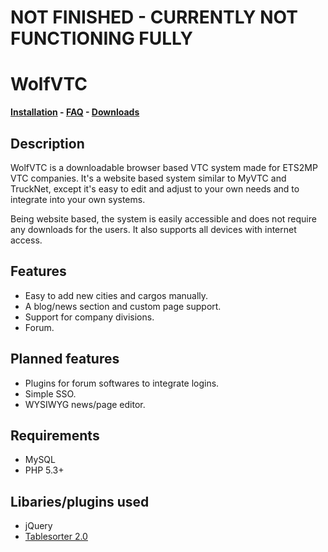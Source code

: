 # NOT FINISHED - CURRENTLY NOT FUNCTIONING FULLY

# WolfVTC
**[Installation](https://github.com/HumaneWolf/WolfVTC/wiki/Installation) - [FAQ](https://github.com/HumaneWolf/WolfVTC/wiki/FAQ) - [Downloads](https://github.com/HumaneWolf/WolfVTC/releases)**

## Description
WolfVTC is a downloadable browser based VTC system made for ETS2MP VTC companies. It's a website based system similar to MyVTC and TruckNet, except it's easy to edit and adjust to your own needs and to integrate into your own systems.

Being website based, the system is easily accessible and does not require any downloads for the users. It also supports all devices with internet access.

## Features
- Easy to add new cities and cargos manually.
- A blog/news section and custom page support.
- Support for company divisions.
- Forum.

## Planned features
- Plugins for forum softwares to integrate logins.
- Simple SSO.
- WYSIWYG news/page editor.

## Requirements
- MySQL
- PHP 5.3+

## Libaries/plugins used
- jQuery
- [Tablesorter 2.0](http://tablesorter.com/docs/)